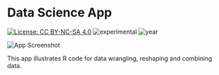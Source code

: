 # Data Science App

[![License: CC BY-NC-SA 4.0](https://img.shields.io/badge/License-CC%20BY--NC--SA%204.0-lightgrey.svg)](https://creativecommons.org/licenses/by-nc-sa/4.0/) ![experimental](https://img.shields.io/badge/lifecycle-experimental-orange) ![year](https://img.shields.io/badge/year-2018-lightgrey)

![App Screenshot](https://sites.psu.edu/shinyapps/files/2018/12/1d98d47f0547817f718972c963f97653ab6e9eaa-datasci-23vkttt.png)

This app illustrates R code for data wrangling, reshaping and combining data.
